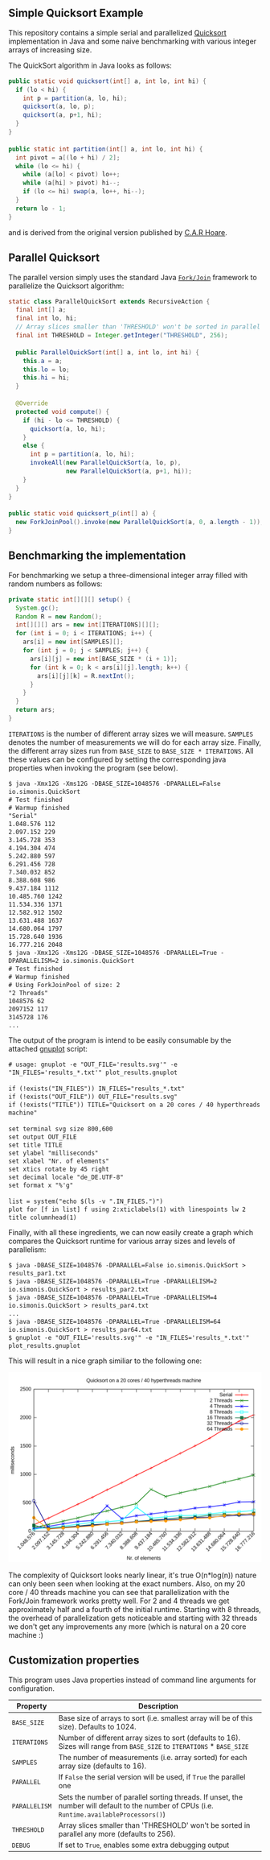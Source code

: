 ## Simple Quicksort Example

This repository contains a simple serial and parallelized [Quicksort](https://en.wikipedia.org/wiki/Quicksort) implementation in Java and some naive benchmarking with various integer arrays of increasing size.

The QuickSort algorithm in Java looks as follows:

```java
public static void quicksort(int[] a, int lo, int hi) {
  if (lo < hi) {
    int p = partition(a, lo, hi);
    quicksort(a, lo, p);
    quicksort(a, p+1, hi);
  }
}

public static int partition(int[] a, int lo, int hi) {
  int pivot = a[(lo + hi) / 2];
  while (lo <= hi) {
    while (a[lo] < pivot) lo++;
    while (a[hi] > pivot) hi--;
    if (lo <= hi) swap(a, lo++, hi--);
  }
  return lo - 1;
}
```

and is derived from the original version published by [C.A.R Hoare](https://en.wikipedia.org/wiki/Quicksort#Hoare_partition_scheme).

## Parallel Quicksort

The parallel version simply uses the standard Java [`Fork/Join`](https://docs.oracle.com/javase/tutorial/essential/concurrency/forkjoin.html) framework to parallelize the Quicksort algorithm:

```java
static class ParallelQuickSort extends RecursiveAction {
  final int[] a;
  final int lo, hi;
  // Array slices smaller than 'THRESHOLD' won't be sorted in parallel any more.
  final int THRESHOLD = Integer.getInteger("THRESHOLD", 256);

  public ParallelQuickSort(int[] a, int lo, int hi) {
    this.a = a;
    this.lo = lo;
    this.hi = hi;
  }

  @Override
  protected void compute() {
    if (hi - lo <= THRESHOLD) {
      quicksort(a, lo, hi);
    }
    else {
      int p = partition(a, lo, hi);
      invokeAll(new ParallelQuickSort(a, lo, p),
                new ParallelQuickSort(a, p+1, hi));
    }
  }
}

public static void quicksort_p(int[] a) {
  new ForkJoinPool().invoke(new ParallelQuickSort(a, 0, a.length - 1));
}
```

## Benchmarking the implementation

For benchmarking we setup a three-dimensional integer array filled with random numbers as follows:

```java
private static int[][][] setup() {
  System.gc();
  Random R = new Random();
  int[][][] ars = new int[ITERATIONS][][];
  for (int i = 0; i < ITERATIONS; i++) {
    ars[i] = new int[SAMPLES][];
    for (int j = 0; j < SAMPLES; j++) {
      ars[i][j] = new int[BASE_SIZE * (i + 1)];
      for (int k = 0; k < ars[i][j].length; k++) {
        ars[i][j][k] = R.nextInt();
      }
    }
  }
  return ars;
}
```

`ITERATIONS` is the number of different array sizes we will measure. `SAMPLES` denotes the number of measurements we will do for each array size. Finally, the different array sizes run from `BASE_SIZE` to `BASE_SIZE * ITERATIONS`. All these values can be configured by setting the corresponding java properties when invoking the program (see below).

``` console
$ java -Xmx12G -Xms12G -DBASE_SIZE=1048576 -DPARALLEL=False io.simonis.QuickSort
# Test finished
# Warmup finished
"Serial"
1.048.576 112
2.097.152 229
3.145.728 353
4.194.304 474
5.242.880 597
6.291.456 728
7.340.032 852
8.388.608 986
9.437.184 1112
10.485.760 1242
11.534.336 1371
12.582.912 1502
13.631.488 1637
14.680.064 1797
15.728.640 1936
16.777.216 2048
$ java -Xmx12G -Xms12G -DBASE_SIZE=1048576 -DPARALLEL=True -DPARALLELISM=2 io.simonis.QuickSort
# Test finished
# Warmup finished
# Using ForkJoinPool of size: 2
"2 Threads"
1048576 62
2097152 117
3145728 176
...
```

The output of the program is intend to be easily consumable by the attached [gnuplot](http://www.gnuplot.info/) script:

```Gnuplot
# usage: gnuplot -e "OUT_FILE='results.svg'" -e "IN_FILES='results_*.txt'" plot_results.gnuplot

if (!exists("IN_FILES")) IN_FILES="results_*.txt"
if (!exists("OUT_FILE")) OUT_FILE="results.svg"
if (!exists("TITLE")) TITLE="Quicksort on a 20 cores / 40 hyperthreads machine"

set terminal svg size 800,600
set output OUT_FILE
set title TITLE
set ylabel "milliseconds"
set xlabel "Nr. of elements"
set xtics rotate by 45 right
set decimal locale "de_DE.UTF-8"
set format x "%'g"

list = system("echo $(ls -v ".IN_FILES.")")
plot for [f in list] f using 2:xticlabels(1) with linespoints lw 2 title columnhead(1)
```

Finally, with all these ingredients, we can now easily create a graph which compares the Quicksort runtime for various array sizes and levels of parallelism:

```console
$ java -DBASE_SIZE=1048576 -DPARALLEL=False io.simonis.QuickSort > results_par1.txt
$ java -DBASE_SIZE=1048576 -DPARALLEL=True -DPARALLELISM=2 io.simonis.QuickSort > results_par2.txt
$ java -DBASE_SIZE=1048576 -DPARALLEL=True -DPARALLELISM=4 io.simonis.QuickSort > results_par4.txt
...
$ java -DBASE_SIZE=1048576 -DPARALLEL=True -DPARALLELISM=64 io.simonis.QuickSort > results_par64.txt
$ gnuplot -e "OUT_FILE='results.svg'" -e "IN_FILES='results_*.txt'" plot_results.gnuplot
```

This will result in a nice graph similiar to the following one:

![Quicksort on a 20 cores / 40 hyperthreads machine](results/results.svg)

The complexity of Quicksort looks nearly linear, it's true O(n*log(n)) nature can only been seen when looking at the exact numbers. Also, on my 20 core / 40 threads machine you can see that parallelization with the Fork/Join framework works pretty well. For 2 and 4 threads we get approximately half and a fourth of the initial runtime. Starting with 8 threads, the overhead of parallelization gets noticeable and starting with 32 threads we don't get any improvements any more (which is natural on a 20 core machine :)

## Customization properties

This program uses Java properties instead of command line arguments for configuration.

| Property | Description |
| --- | --- |
| `BASE_SIZE` | Base size of arrays to sort (i.e. smallest array will be of this size). Defaults to 1024. |
| `ITERATIONS` | Number of different array sizes to sort (defaults to 16). Sizes will range from `BASE_SIZE` to `ITERATIONS` * `BASE_SIZE` |
| `SAMPLES` | The number of measurements (i.e. array sorted) for each array size (defaults to 16).|
| `PARALLEL` | If `False` the serial version will be used, if `True` the parallel one |
| `PARALLELISM` | Sets the number of parallel sorting threads. If unset, the number will default to the number of CPUs (i.e. `Runtime.availableProcessors()`) |
| `THRESHOLD` | Array slices smaller than 'THRESHOLD' won't be sorted in parallel any more (defaults to 256). |
| `DEBUG` | If set to `True`, enables some extra debugging output |
